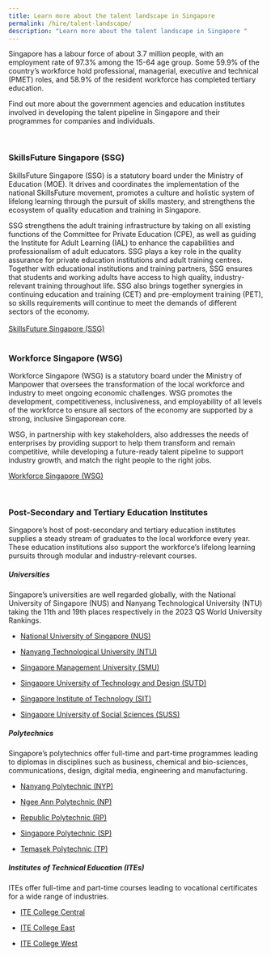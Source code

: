 ```yaml
---
title: Learn more about the talent landscape in Singapore
permalink: /hire/talent-landscape/
description: "Learn more about the talent landscape in Singapore "
---
```

Singapore has a labour force of about 3.7 million people, with an employment rate of 97.3% among the 15-64 age group. Some 59.9% of the country’s workforce hold professional, managerial, executive and technical (PMET) roles, and 58.9% of the resident workforce has completed tertiary education.&nbsp;

Find out more about the government agencies and education institutes involved in developing the talent pipeline in Singapore and their programmes for companies and individuals.<br>

<br>

### SkillsFuture Singapore (SSG)

SkillsFuture Singapore (SSG) is a statutory board under the Ministry of Education (MOE). It drives and coordinates the implementation of the national SkillsFuture movement, promotes a culture and holistic system of lifelong learning through the pursuit of skills mastery, and strengthens the ecosystem of quality education and training in Singapore.&nbsp;

SSG strengthens the adult training infrastructure by taking on all existing functions of the Committee for Private Education (CPE), as well as guiding the Institute for Adult Learning (IAL) to enhance the capabilities and professionalism of adult educators. SSG plays a key role in the quality assurance for private education institutions and adult training centres. Together with educational institutions and training partners, SSG ensures that students and working adults have access to high quality, industry-relevant training throughout life. SSG also brings together synergies in continuing education and training (CET) and pre-employment training (PET), so skills requirements will continue to meet the demands of different sectors of the economy.<br>
<br>
[SkillsFuture Singapore (SSG)](https://www.ssg-wsg.gov.sg/)<br>
<br>

### Workforce Singapore (WSG)

Workforce Singapore (WSG) is a statutory board under the Ministry of Manpower that oversees the transformation of the local workforce and industry to meet ongoing economic challenges. WSG promotes the development, competitiveness, inclusiveness, and employability of all levels of the workforce to ensure all sectors of the economy are supported by a strong, inclusive Singaporean core.&nbsp;

WSG, in partnership with key stakeholders, also addresses the needs of enterprises by providing support to help them transform and remain competitive, while developing a future-ready talent pipeline to support industry growth, and match the right people to the right jobs.<br>

[Workforce Singapore (WSG)](https://www.ssg-wsg.gov.sg/)<br>

<br>

### Post-Secondary and Tertiary Education Institutes
Singapore’s host of post-secondary and tertiary education institutes supplies a steady stream of graduates to the local workforce every year. These education institutions also support the workforce’s lifelong learning pursuits through modular and industry-relevant courses.<br>


##### Universities

Singapore’s universities are well regarded globally, with the National University of Singapore (NUS) and Nanyang Technological University (NTU) taking the 11th and 19th places respectively in the 2023 QS World University Rankings.

*   [National University of Singapore (NUS)](https://nus.edu.sg/)
    
*   [Nanyang Technological University (NTU)](https://www.ntu.edu.sg/)
    
*   [Singapore Management University (SMU)](https://www.smu.edu.sg/)
    
*   [Singapore University of Technology and Design (SUTD)](https://www.sutd.edu.sg/)

*  [Singapore Institute of Technology (SIT)](https://www.singaporetech.edu.sg/)
    
*   [Singapore University of Social Sciences (SUSS)](https://www.suss.edu.sg/)


##### Polytechnics

Singapore’s polytechnics offer full-time and part-time programmes leading to diplomas in disciplines such as business, chemical and bio-sciences, communications, design, digital media, engineering and manufacturing.<br>

*   [Nanyang Polytechnic (NYP)](https://www.nyp.edu.sg/)

*   [Ngee Ann Polytechnic (NP)](https://www.np.edu.sg/)
    
*   [Republic Polytechnic (RP)](https://www.rp.edu.sg/)
    
*   [Singapore Polytechnic (SP)](https://www.sp.edu.sg/)
    
*   [Temasek Polytechnic (TP)](https://www.tp.edu.sg/)


##### Institutes of Technical Education (ITEs)

ITEs offer full-time and part-time courses leading to vocational certificates for a wide range of industries.

*    [ITE College Central](https://www.ite.edu.sg/colleges/ite-college-central)
    
*   [ITE College East ](https://www.ite.edu.sg/colleges/ite-college-east)
    
*   [ITE College West ](https://www.ite.edu.sg/colleges/ite-college-west)